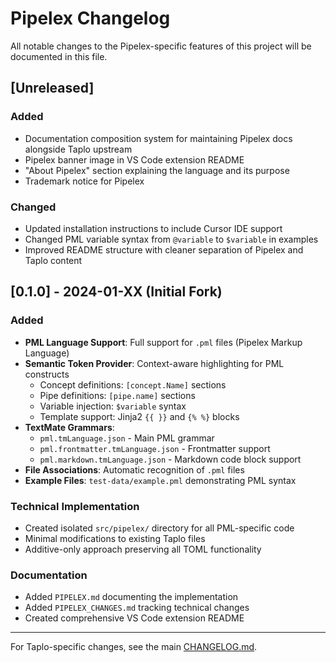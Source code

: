 # Pipelex Changelog

All notable changes to the Pipelex-specific features of this project will be documented in this file.

## [Unreleased]

### Added
- Documentation composition system for maintaining Pipelex docs alongside Taplo upstream
- Pipelex banner image in VS Code extension README
- "About Pipelex" section explaining the language and its purpose
- Trademark notice for Pipelex

### Changed
- Updated installation instructions to include Cursor IDE support
- Changed PML variable syntax from `@variable` to `$variable` in examples
- Improved README structure with cleaner separation of Pipelex and Taplo content

## [0.1.0] - 2024-01-XX (Initial Fork)

### Added
- **PML Language Support**: Full support for `.pml` files (Pipelex Markup Language)
- **Semantic Token Provider**: Context-aware highlighting for PML constructs
  - Concept definitions: `[concept.Name]` sections
  - Pipe definitions: `[pipe.name]` sections
  - Variable injection: `$variable` syntax
  - Template support: Jinja2 `{{ }}` and `{% %}` blocks
- **TextMate Grammars**: 
  - `pml.tmLanguage.json` - Main PML grammar
  - `pml.frontmatter.tmLanguage.json` - Frontmatter support
  - `pml.markdown.tmLanguage.json` - Markdown code block support
- **File Associations**: Automatic recognition of `.pml` files
- **Example Files**: `test-data/example.pml` demonstrating PML syntax

### Technical Implementation
- Created isolated `src/pipelex/` directory for all PML-specific code
- Minimal modifications to existing Taplo files
- Additive-only approach preserving all TOML functionality

### Documentation
- Added `PIPELEX.md` documenting the implementation
- Added `PIPELEX_CHANGES.md` tracking technical changes
- Created comprehensive VS Code extension README

---

For Taplo-specific changes, see the main [CHANGELOG.md](CHANGELOG.md).
